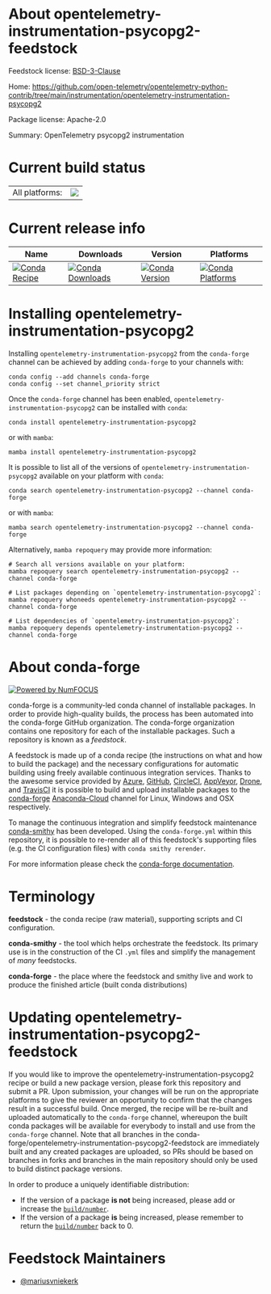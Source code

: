 About opentelemetry-instrumentation-psycopg2-feedstock
======================================================

Feedstock license: [BSD-3-Clause](https://github.com/conda-forge/opentelemetry-instrumentation-psycopg2-feedstock/blob/main/LICENSE.txt)

Home: https://github.com/open-telemetry/opentelemetry-python-contrib/tree/main/instrumentation/opentelemetry-instrumentation-psycopg2

Package license: Apache-2.0

Summary: OpenTelemetry psycopg2 instrumentation

Current build status
====================


<table><tr><td>All platforms:</td>
    <td>
      <a href="https://dev.azure.com/conda-forge/feedstock-builds/_build/latest?definitionId=13863&branchName=main">
        <img src="https://dev.azure.com/conda-forge/feedstock-builds/_apis/build/status/opentelemetry-instrumentation-psycopg2-feedstock?branchName=main">
      </a>
    </td>
  </tr>
</table>

Current release info
====================

| Name | Downloads | Version | Platforms |
| --- | --- | --- | --- |
| [![Conda Recipe](https://img.shields.io/badge/recipe-opentelemetry--instrumentation--psycopg2-green.svg)](https://anaconda.org/conda-forge/opentelemetry-instrumentation-psycopg2) | [![Conda Downloads](https://img.shields.io/conda/dn/conda-forge/opentelemetry-instrumentation-psycopg2.svg)](https://anaconda.org/conda-forge/opentelemetry-instrumentation-psycopg2) | [![Conda Version](https://img.shields.io/conda/vn/conda-forge/opentelemetry-instrumentation-psycopg2.svg)](https://anaconda.org/conda-forge/opentelemetry-instrumentation-psycopg2) | [![Conda Platforms](https://img.shields.io/conda/pn/conda-forge/opentelemetry-instrumentation-psycopg2.svg)](https://anaconda.org/conda-forge/opentelemetry-instrumentation-psycopg2) |

Installing opentelemetry-instrumentation-psycopg2
=================================================

Installing `opentelemetry-instrumentation-psycopg2` from the `conda-forge` channel can be achieved by adding `conda-forge` to your channels with:

```
conda config --add channels conda-forge
conda config --set channel_priority strict
```

Once the `conda-forge` channel has been enabled, `opentelemetry-instrumentation-psycopg2` can be installed with `conda`:

```
conda install opentelemetry-instrumentation-psycopg2
```

or with `mamba`:

```
mamba install opentelemetry-instrumentation-psycopg2
```

It is possible to list all of the versions of `opentelemetry-instrumentation-psycopg2` available on your platform with `conda`:

```
conda search opentelemetry-instrumentation-psycopg2 --channel conda-forge
```

or with `mamba`:

```
mamba search opentelemetry-instrumentation-psycopg2 --channel conda-forge
```

Alternatively, `mamba repoquery` may provide more information:

```
# Search all versions available on your platform:
mamba repoquery search opentelemetry-instrumentation-psycopg2 --channel conda-forge

# List packages depending on `opentelemetry-instrumentation-psycopg2`:
mamba repoquery whoneeds opentelemetry-instrumentation-psycopg2 --channel conda-forge

# List dependencies of `opentelemetry-instrumentation-psycopg2`:
mamba repoquery depends opentelemetry-instrumentation-psycopg2 --channel conda-forge
```


About conda-forge
=================

[![Powered by
NumFOCUS](https://img.shields.io/badge/powered%20by-NumFOCUS-orange.svg?style=flat&colorA=E1523D&colorB=007D8A)](https://numfocus.org)

conda-forge is a community-led conda channel of installable packages.
In order to provide high-quality builds, the process has been automated into the
conda-forge GitHub organization. The conda-forge organization contains one repository
for each of the installable packages. Such a repository is known as a *feedstock*.

A feedstock is made up of a conda recipe (the instructions on what and how to build
the package) and the necessary configurations for automatic building using freely
available continuous integration services. Thanks to the awesome service provided by
[Azure](https://azure.microsoft.com/en-us/services/devops/), [GitHub](https://github.com/),
[CircleCI](https://circleci.com/), [AppVeyor](https://www.appveyor.com/),
[Drone](https://cloud.drone.io/welcome), and [TravisCI](https://travis-ci.com/)
it is possible to build and upload installable packages to the
[conda-forge](https://anaconda.org/conda-forge) [Anaconda-Cloud](https://anaconda.org/)
channel for Linux, Windows and OSX respectively.

To manage the continuous integration and simplify feedstock maintenance
[conda-smithy](https://github.com/conda-forge/conda-smithy) has been developed.
Using the ``conda-forge.yml`` within this repository, it is possible to re-render all of
this feedstock's supporting files (e.g. the CI configuration files) with ``conda smithy rerender``.

For more information please check the [conda-forge documentation](https://conda-forge.org/docs/).

Terminology
===========

**feedstock** - the conda recipe (raw material), supporting scripts and CI configuration.

**conda-smithy** - the tool which helps orchestrate the feedstock.
                   Its primary use is in the construction of the CI ``.yml`` files
                   and simplify the management of *many* feedstocks.

**conda-forge** - the place where the feedstock and smithy live and work to
                  produce the finished article (built conda distributions)


Updating opentelemetry-instrumentation-psycopg2-feedstock
=========================================================

If you would like to improve the opentelemetry-instrumentation-psycopg2 recipe or build a new
package version, please fork this repository and submit a PR. Upon submission,
your changes will be run on the appropriate platforms to give the reviewer an
opportunity to confirm that the changes result in a successful build. Once
merged, the recipe will be re-built and uploaded automatically to the
`conda-forge` channel, whereupon the built conda packages will be available for
everybody to install and use from the `conda-forge` channel.
Note that all branches in the conda-forge/opentelemetry-instrumentation-psycopg2-feedstock are
immediately built and any created packages are uploaded, so PRs should be based
on branches in forks and branches in the main repository should only be used to
build distinct package versions.

In order to produce a uniquely identifiable distribution:
 * If the version of a package **is not** being increased, please add or increase
   the [``build/number``](https://docs.conda.io/projects/conda-build/en/latest/resources/define-metadata.html#build-number-and-string).
 * If the version of a package **is** being increased, please remember to return
   the [``build/number``](https://docs.conda.io/projects/conda-build/en/latest/resources/define-metadata.html#build-number-and-string)
   back to 0.

Feedstock Maintainers
=====================

* [@mariusvniekerk](https://github.com/mariusvniekerk/)

